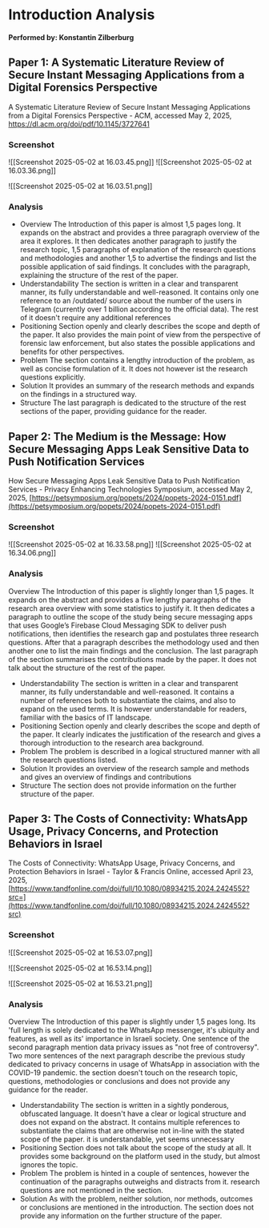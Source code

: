 # Introduction Analysis
#### Performed by: Konstantin Zilberburg
## Paper 1: A Systematic Literature Review of Secure Instant Messaging Applications from a Digital Forensics Perspective
A Systematic Literature Review of Secure Instant Messaging Applications from a Digital Forensics Perspective \- ACM, accessed May 2, 2025, https://dl.acm.org/doi/pdf/10.1145/3727641
### Screenshot
![[Screenshot 2025-05-02 at 16.03.45.png]]
![[Screenshot 2025-05-02 at 16.03.36.png]]

![[Screenshot 2025-05-02 at 16.03.51.png]]
### Analysis
- Overview
	The Introduction of this paper is almost 1,5 pages long. It expands on the abstract and provides a three paragraph overview of the area it explores. It then dedicates another paragraph to justify the research topic, 1,5 paragraphs of explanation of the research questions and methodologies and another 1,5 to advertise the findings and list the possible application of said findings. It concludes with the paragraph, explaining the structure of the rest of the paper. 
- Understandability
	The section is written in a clear and transparent manner, its fully understandable and well-reasoned. It contains only one reference to an /outdated/ source about the number of the users in Telegram (currently over 1 billion according to the official data). The rest of it doesn't require any additional references
- Positioning
	Section openly and clearly describes the scope and depth of the paper. It also provides the main point of view from the perspective of forensic law enforcement, but also states the possible applications and benefits for other perspectives. 
- Problem
	The section contains a lengthy introduction of the problem, as well as concise formulation of it. It does not however ist the research questions explicitly.
- Solution
	It provides an summary of the research methods and expands on the findings in a structured way.
- Structure
	The last paragraph is dedicated to the structure of the rest sections of the paper, providing guidance for the reader.

## Paper 2: The Medium is the Message: How Secure Messaging Apps Leak Sensitive Data to Push Notification Services
 How Secure Messaging Apps Leak Sensitive Data to Push Notification Services \- Privacy Enhancing Technologies Symposium, accessed May 2, 2025, [https://petsymposium.org/popets/2024/popets-2024-0151.pdf](https://petsymposium.org/popets/2024/popets-2024-0151.pdf)  
### Screenshot
![[Screenshot 2025-05-02 at 16.33.58.png]]
![[Screenshot 2025-05-02 at 16.34.06.png]]
### Analysis
Overview
	The Introduction of this paper is slightly longer than 1,5 pages. 
	It expands on the abstract and provides a five lengthy paragraphs of the research area overview with some statistics to justify it. It then dedicates a paragraph to outline the scope of the study being secure messaging apps that uses Google’s Firebase Cloud Messaging SDK to deliver push notifications, then identifies the research gap and postulates three research questions. After that a paragraph describes the methodology used and then another one to list the main findings and the conclusion. The last paragraph of the section summarises the contributions made by the paper. 
	It does not talk about the structure of the rest of the paper. 
- Understandability
	The section is written in a clear and transparent manner, its fully understandable and well-reasoned. It contains a number of references both to substantiate the claims, and also to expand on the used terms. It is however understandable for readers, familiar with the basics of IT landscape.
- Positioning
	Section openly and clearly describes the scope and depth of the paper. It clearly indicates the justification of the research and gives a thorough introduction to the research area background.
- Problem
	The problem is described in a logical structured manner with all the research questions listed.
- Solution
	It provides an overview of the research sample and methods and gives an overview of findings and contributions
- Structure
	The section does not provide information on the further structure of the paper.

## Paper 3: The Costs of Connectivity: WhatsApp Usage, Privacy Concerns, and Protection Behaviors in Israel
The Costs of Connectivity: WhatsApp Usage, Privacy Concerns, and Protection Behaviors in Israel \- Taylor & Francis Online, accessed April 23, 2025, [https://www.tandfonline.com/doi/full/10.1080/08934215.2024.2424552?src=](https://www.tandfonline.com/doi/full/10.1080/08934215.2024.2424552?src) 
### Screenshot
![[Screenshot 2025-05-02 at 16.53.07.png]]

![[Screenshot 2025-05-02 at 16.53.14.png]]

![[Screenshot 2025-05-02 at 16.53.21.png]]
### Analysis

Overview
	The Introduction of this paper is slightly under 1,5 pages long. 
	Its 'full length is solely dedicated to the WhatsApp messenger, it's ubiquity and features, as well as its' importance in Israeli society. One sentence of the second paragraph mention data privacy issues as "not free of controversy". Two more sentences of the next paragraph describe the previous study dedicated to privacy concerns in usage of WhatsApp in association with the COVID-19 pandemic. the section doesn't touch on the research topic, questions, methodologies or conclusions and does not provide any guidance for the reader.
- Understandability
	The section is written in a sightly ponderous, obfuscated language. It doesn't have a clear or logical structure and does not expand on the abstract. It contains multiple references to substantiate the claims that are otherwise not in-line with the stated scope of the paper. it is understandable, yet seems unnecessary
- Positioning
	Section does not talk about the scope of the study at all. It provides some background on the platform used in the study, but almost ignores the topic.
- Problem
	The problem is hinted in a couple of sentences, however the continuation of the paragraphs outweighs and distracts from it. research questions are not mentioned in the section.
- Solution
	As with the problem, neither solution, nor methods, outcomes or conclusions are mentioned in the introduction.
	The section does not provide any information on the further structure of the paper.
